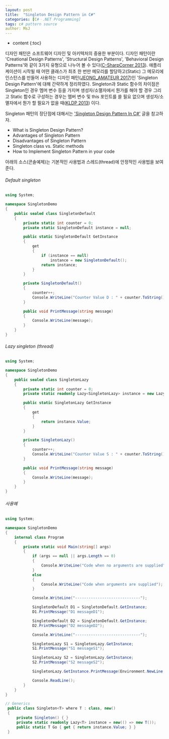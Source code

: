 ```yaml
---
layout: post
title:  "Singleton Design Pattern in C#"
categories: [C#ㆍ.NET Programming]
tags: c# pattern source
author: MsJ
---
```


* content
{:toc}

디자인 패턴은 소프트웨어 디자인 및 아키텍처의 중용한 부분이다. 디자인 패턴이란 'Creational Design Patterns', 'Structural Design Patterns', 'Behavioral Design Patterns'와 같이 3가지 유형으로 나누어 볼 수 있다([C-SharpCorner 2013](https://www.c-sharpcorner.com/blogs/design-patterns-in-c-sharp1)). 애플리케이션이 시작될 때 어떤 클래스가 최초 한 번만 메모리를 할당하고(Static) 그 메모리에 인스턴스를 만들어 사용하는 디자인 패턴([JEONG_AMATEUR 2017](https://jeong-pro.tistory.com/86))인 'Singleton Design Pattern'에 대해 간략하게 정리하였다. Singleton과 Static 함수의 차이점은 Singleton인 경우 멤머 변수 등을 가지며 생성자/소멸자에서 뭔가를 해야 할 경우 그리고 Static 함수로 구성하는 경우는 멤버 변수 및 this 포인트를 쓸 필요 없으며 생성자/소멸자에서 뭔가 할 필요가 없을 때([KLDP 2013](https://kldp.org/node/136971)) 이다.

Singleton 패턴의 장단점에 대해서는 ['Singleton Design Pattern In C#'](https://www.c-sharpcorner.com/UploadFile/8911c4/singleton-design-pattern-in-C-Sharp/) 글을 참고하자.

* What is Singleton Design Pattern?
* Advantages of Singleton Pattern
* Disadvantages of Singleton Pattern
* Singleton class vs. Static methods
* How to Implement Singleton Pattern in your code

아래의 소스(콘솔예제)는 기본적인 사용법과 스레드(thread)에 안정적인 사용법을 보여준다.





###### Default singleton

```cs
using System;

namespace SingletonDemo
{
    public sealed class SingletonDefault
    {
        private static int counter = 0;
        private static SingletonDefault instance = null;

        public static SingletonDefault GetInstance
        {
            get
            {
                if (instance == null)
                    instance = new SingletonDefault();
                return instance;
            }
        }

        private SingletonDefault()
        {
            counter++;
            Console.WriteLine("Counter Value D : " + counter.ToString());
        }

        public void PrintMessage(string message)
        {
            Console.WriteLine(message);
        }
    }
}
```

###### Lazy singleton (thread)

```cs
using System;

namespace SingletonDemo
{
    public sealed class SingletonLazy
    {
        private static int counter = 0;
        private static readonly Lazy<SingletonLazy> instance = new Lazy<SingletonLazy>(() => new SingletonLazy());

        public static SingletonLazy GetInstance
        {
            get
            {
                return instance.Value;
            }
        }

        private SingletonLazy()
        {
            counter++;
            Console.WriteLine("Counter Value S : " + counter.ToString());
        }

        public void PrintMessage(string message)
        {
            Console.WriteLine(message);
        }
    }
}
```

###### 사용예

```cs
using System;

namespace SingletonDemo
{
    internal class Program
    {
        private static void Main(string[] args)
        {
            if (args == null || args.Length == 0)
            {
                Console.WriteLine("Code when no arguments are supplied");
            }
            else
            {
                Console.WriteLine("Code when arguments are supplied");
            }

            Console.WriteLine("-----------------------------");

            SingletonDefault D1 = SingletonDefault.GetInstance;
            D1.PrintMessage("D1 messageD1");

            SingletonDefault D2 = SingletonDefault.GetInstance;
            D2.PrintMessage("D2 messageD2");

            Console.WriteLine("-----------------------------");

            SingletonLazy S1 = SingletonLazy.GetInstance;
            S1.PrintMessage("S1 messageS1");

            SingletonLazy S2 = SingletonLazy.GetInstance;
            S2.PrintMessage("S2 messageS2");

            SingletonLazy.GetInstance.PrintMessage(Environment.NewLine + "Test...End...");

            Console.ReadLine();
        }
    }
}
```

```cs
// Generics
 public class Singleton<T> where T : class, new()
 {
     private Singleton() { }
     private static readonly Lazy<T> instance = new(() => new T());
     public static T Go { get { return instance.Value; } }
 }
```
